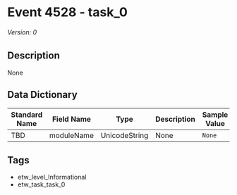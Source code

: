# Event 4528 - task_0
###### Version: 0

## Description
None

## Data Dictionary
|Standard Name|Field Name|Type|Description|Sample Value|
|---|---|---|---|---|
|TBD|moduleName|UnicodeString|None|`None`|

## Tags
* etw_level_Informational
* etw_task_task_0